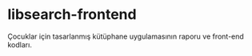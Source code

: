 # libsearch-frontend
Çocuklar için tasarlanmış kütüphane uygulamasının raporu ve front-end kodları.
